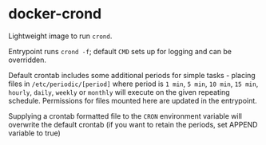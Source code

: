 # docker-crond

Lightweight image to run `crond`.

Entrypoint runs `crond -f`; default `CMD` sets up for logging and can be overridden.

Default crontab includes some additional periods for simple tasks - placing files in `/etc/periodic/[period]` where period is `1 min`, `5 min`, `10 min`, `15 min`, `hourly`, `daily`, `weekly` or `monthly` will execute on the given repeating schedule. Permissions for files mounted here are updated in the entrypoint.

Supplying a crontab formatted file to the `CRON` environment variable will overwrite the default crontab (if you want to retain the periods, set APPEND variable to true)
